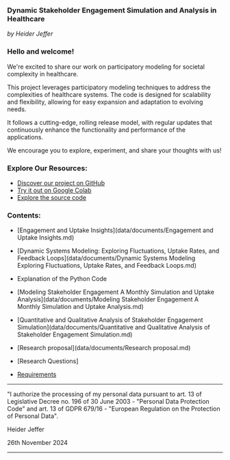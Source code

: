 ### **Dynamic Stakeholder Engagement Simulation and Analysis in Healthcare**

*by Heider Jeffer*

### Hello and welcome!
We're excited to share our work on participatory modeling for societal complexity in healthcare.

This project leverages participatory modeling techniques to address the complexities of healthcare systems. The code is designed for scalability and flexibility, allowing for easy expansion and adaptation to evolving needs.

It follows a cutting-edge, rolling release model, with regular updates that continuously enhance the functionality and performance of the applications.

We encourage you to explore, experiment, and share your thoughts with us!

### Explore Our Resources:
- [Discover our project on GitHub](https://github.com/HeiderJeffer/Participatory-Modeling-for-Societal-Complexity-in-Healthcare)
- [Try it out on Google Colab](https://colab.research.google.com/drive/105ePLc-icF1qyzUB-VX9SQ446raubosx?authuser=2)
- [Explore the source code](https://github.com/HeiderJeffer/Participatory-Modeling-for-Societal-Complexity-in-Healthcare/blob/main/Software/Healthcare%20Participatory%20Model%20Simulation/Healthcare%20Participatory%20Model%20Simulation.ipynb)
### Contents:

- [Engagement and Uptake Insights](data/documents/Engagement and Uptake Insights.md)

- [Dynamic Systems Modeling: Exploring Fluctuations, Uptake Rates, and Feedback Loops](data/documents/Dynamic Systems Modeling Exploring Fluctuations, Uptake Rates, and Feedback Loops.md)

- Explanation of the Python Code

- [Modeling Stakeholder Engagement A Monthly Simulation and Uptake Analysis](data/documents/Modeling Stakeholder Engagement A Monthly Simulation and Uptake Analysis.md)

- [Quantitative and Qualitative Analysis of Stakeholder Engagement Simulation](data/documents/Quantitative and Qualitative Analysis of Stakeholder Engagement Simulation.md)

- [Research proposal](data/documents/Research proposal.md)
  
- [Research Questions]

- [Requirements](data/documents/Requirements.md)
  


---

"I authorize the processing of my personal data pursuant to art. 13 of Legislative Decree no. 196 of 30 June 2003 - "Personal Data Protection Code" and art. 13 of GDPR 679/16 - "European Regulation on the Protection of Personal Data".

Heider Jeffer

26th November 2024

---
